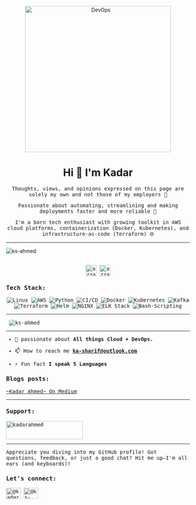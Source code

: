 <div align="center">
<img width="400" alt="DevOps" src="https://media.licdn.com/dms/image/v2/D4E22AQExk7M4ukJGlg/feedshare-shrink_800/B4EZaaqw_IGYAg-/0/1746351625053?e=1750291200&v=beta&t=M0EHjlgjdiIRLxU50GsGjNjBHY5z6fu16FKWYo1bv6w" />
</div>


<h1 align="center"> Hi 👋 I'm Kadar </h1>

<div align="center">
  <samp>
    <p>Thoughts, views, and opinions expressed on this page are solely my own and not those of my employers 💭</p>
    <p>Passionate about automating, streamlining and making deployments faster and more reliable 🚀 </p>
    <p>I'm a born tech enthusiast with growing toolkit in AWS cloud platforms, containerization (Docker, Kubernetes), and infrastructure-as-code (Terraform) 🌐</p>
  </samp>
</div>

--- 
<p align="left"> <img src="https://komarev.com/ghpvc/?username=ks-ahmed&label=Profile%20views&color=0e75b6&style=flat" alt="ks-ahmed" /> </p>

<div>
  <samp>
    <p align="center">
      <br/>
      <a href="https://www.linkedin.com/in/ks-ahmed/" target="blank"><img align="center"
         src="https://img.shields.io/badge/linkedin-%231DA1F2.svg?style=for-the-badge&logo=linkedin&logoColor=white"
         alt="azzar" height="30"/></a>
      <a href="https://medium.com/@kadar-a" target="blank"><img align="center"
          src="https://img.shields.io/badge/Medium-12100E?style=for-the-badge&logo=medium&logoColor=white"
          alt="azzar" height="30"/></a>
      
</div>

<samp>

### Tech Stack:

<p align="center">
  <img src="https://img.shields.io/badge/-Linux-FCC624?&logo=Linux&logoColor=black" alt="Linux"/>
  <img src="https://img.shields.io/badge/-AWS-232F3E?&logo=Amazon-AWS&logoColor=white" alt="AWS"/>
  <img src="https://img.shields.io/badge/Python-3670A0?&logo=Python&logoColor=white" alt="Python"/>
  <img src="https://img.shields.io/badge/-CI/CD-FF6C37?&logo=Jenkins&logoColor=white" alt="CI/CD"/>
  <img src="https://img.shields.io/badge/-Docker-2496ED?&logo=Docker&logoColor=white" alt="Docker"/>
  <img src="https://img.shields.io/badge/-Kubernetes-326CE5?&logo=Kubernetes&logoColor=white" alt="Kubernetes"/>
  <img src="https://img.shields.io/badge/-Kafka-231F20?&logo=Apache-Kafka&logoColor=white" alt="Kafka"/>
  <img src="https://img.shields.io/badge/-Terraform-623CE4?&logo=Terraform&logoColor=white" alt="Terraform"/>
  <img src="https://img.shields.io/badge/-Helm-0F1689?&logo=Helm&logoColor=white" alt="Helm"/>
  <img src="https://img.shields.io/badge/-NGINX-009639?&logo=NGINX&logoColor=white" alt="NGINX"/>
  <img src="https://img.shields.io/badge/-ELK%20Stack-005571?&logo=Elastic-Stack&logoColor=white" alt="ELK Stack"/>
  <img src="https://img.shields.io/badge/Bash-Scripting-4EAA25?&logo=Bash&logoColor=white" alt="Bash-Scripting"/>

</p>

---


<p>&nbsp;<img align="center" src="https://github-readme-stats.vercel.app/api?username=ks-ahmed&show_icons=true&locale=en" alt="ks-ahmed" /></p>


---
  
- 🌱 passionate about **All things Cloud + DevOps.**

- 📫 How to reach me **ka-sharif@outlook.com**

- ⚡ Fun fact **I speak 5 Languages**


### Blogs posts:

<a href="https://medium.com/@kadar-a" target="_blank">~Kadar Ahmed~ On Medium</a> 

---
<h3 align="left">Support:</h3>
<p><a href="https://ko-fi.com/kadarahmed"> <img align="left" src="https://cdn.buymeacoffee.com/buttons/v2/default-yellow.png" height="50" width="210" alt="kadarahmed" /></a></p><br><br></br>


---


<p>Appreciate you diving into my GitHub profile! Got questions, feedback, or just a good chat? Hit me up—I'm all ears (and keyboards)! </p>
<h3 align="left">Let's connect:</h3>
<p align="left">
<a href="https://medium.com/@kadar-a" target="blank"><img align="center" src="https://raw.githubusercontent.com/rahuldkjain/github-profile-readme-generator/master/src/images/icons/Social/medium.svg" alt="@kadar-a" height="30" width="40" /></a>
<a href="https://www.linkedin.com/in/ks-ahmed/" target="blank"><img align="center" src="https://raw.githubusercontent.com/rahuldkjain/github-profile-readme-generator/master/src/images/icons/Social/linked-in-alt.svg" alt="@ks-ahmed" height="30" width="40" /></a>
</p>

</samp>
